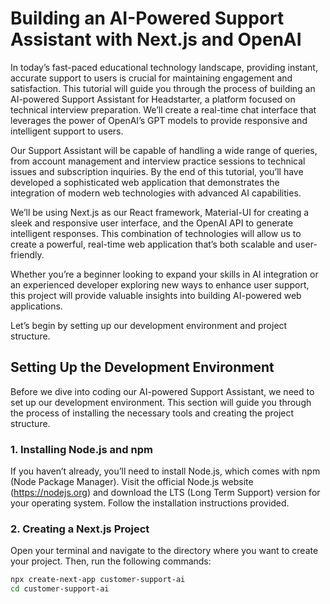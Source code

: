 # Building an AI-Powered Support Assistant with Next.js and OpenAI

In today’s fast-paced educational technology landscape, providing instant, accurate support to users is crucial for maintaining engagement and satisfaction. This tutorial will guide you through the process of building an AI-powered Support Assistant for Headstarter, a platform focused on technical interview preparation. We’ll create a real-time chat interface that leverages the power of OpenAI’s GPT models to provide responsive and intelligent support to users.

Our Support Assistant will be capable of handling a wide range of queries, from account management and interview practice sessions to technical issues and subscription inquiries. By the end of this tutorial, you’ll have developed a sophisticated web application that demonstrates the integration of modern web technologies with advanced AI capabilities.

We’ll be using Next.js as our React framework, Material-UI for creating a sleek and responsive user interface, and the OpenAI API to generate intelligent responses. This combination of technologies will allow us to create a powerful, real-time web application that’s both scalable and user-friendly.

Whether you’re a beginner looking to expand your skills in AI integration or an experienced developer exploring new ways to enhance user support, this project will provide valuable insights into building AI-powered web applications.

Let’s begin by setting up our development environment and project structure.

## Setting Up the Development Environment

Before we dive into coding our AI-powered Support Assistant, we need to set up our development environment. This section will guide you through the process of installing the necessary tools and creating the project structure.

### 1. Installing Node.js and npm

If you haven’t already, you’ll need to install Node.js, which comes with npm (Node Package Manager). Visit the official Node.js website (https://nodejs.org) and download the LTS (Long Term Support) version for your operating system. Follow the installation instructions provided.

### 2. Creating a Next.js Project

Open your terminal and navigate to the directory where you want to create your project. Then, run the following commands:

```bash
npx create-next-app customer-support-ai
cd customer-support-ai
```
